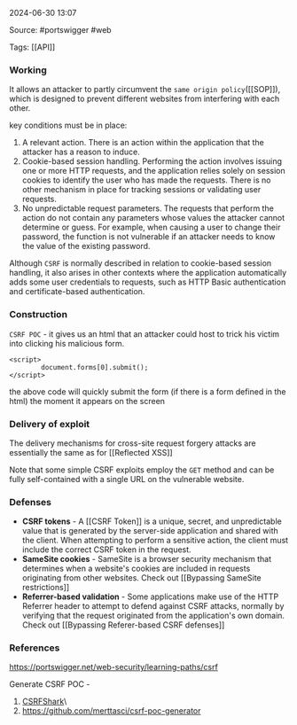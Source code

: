 
2024-06-30 13:07

Source: #portswigger #web 

Tags:  [[API]]
### Working 

It allows an attacker to partly circumvent the `same origin policy`([[SOP]]), which is designed to prevent different websites from interfering with each other. 

key conditions must be in place: 
1. A relevant action. There is an action within the application that the attacker has a reason to induce.
2. Cookie-based session handling. Performing the action involves issuing one or more HTTP requests, and the application relies solely on session cookies to identify the user who has made the requests. There is no other mechanism in place for tracking sessions or validating user requests.
3. No unpredictable request parameters. The requests that perform the action do not contain any parameters whose values the attacker cannot determine or guess. For example, when causing a user to change their password, the function is not vulnerable if an attacker needs to know the value of the existing password. 

 Although `CSRF` is normally described in relation to cookie-based session handling, it also arises in other contexts where the application automatically adds some user credentials to requests, such as HTTP Basic authentication and certificate-based authentication. 
### Construction

`CSRF POC` - it gives us an html that an attacker could host to trick his victim into clicking his malicious form. 

```
<script>
        document.forms[0].submit();
</script>
```
the above code will quickly submit the form (if there is a form defined in the html) the moment it appears on the screen 
### Delivery of exploit 

The delivery mechanisms for cross-site request forgery attacks are essentially the same as for [[Reflected XSS]]

Note that some simple CSRF exploits employ the `GET` method and can be fully self-contained with a single URL on the vulnerable website.
### Defenses

- **CSRF tokens** - A [[CSRF Token]] is a unique, secret, and unpredictable value that is generated by the server-side application and shared with the client. When attempting to perform a sensitive action, the client must include the correct CSRF token in the request. 
- **SameSite cookies** - SameSite is a browser security mechanism that determines when a website's cookies are included in requests originating from other websites. Check out [[Bypassing SameSite restrictions]]
- **Referrer-based validation** - Some applications make use of the HTTP Referrer header to attempt to defend against CSRF attacks, normally by verifying that the request originated from the application's own domain. Check out [[Bypassing Referer-based CSRF defenses]]


### References
https://portswigger.net/web-security/learning-paths/csrf

Generate CSRF POC -
1. [CSRFShark](https://csrfshark.github.io/app/)\
2. https://github.com/merttasci/csrf-poc-generator